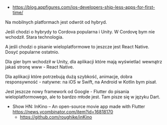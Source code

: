 - https://blog.appfigures.com/ios-developers-ship-less-apps-for-first-time/

Na mobilnych platformach jest odwrót od hybryd.

Jeśli chodzi o hybrydy to Cordova popularna i Unity. W Cordovę bym nie wchodził. Stara technologia.

A jeśli chodzi o pisanie wieloplatformowe to jeszcze jest React Native. Dosyć popularne ostatnio.

Dla gier bym wchodził w Unity, dla aplikacji które mają wyświetlać wewnątrz jakaś stronę www - React Native.

Dla aplikacji które potrzebują dużą szybkość, animacje, dobra responsywność - natywne: na iOS w Swift, na Android w Kotlin bym pisał.

Jest jeszcze nowy framework od Google - Flutter do pisania wieloplatformowego, ale to bardzo młode jest. Tam pisze się w języku Dart.

- Show HN: InKino – An open-source movie app made with Flutter https://news.ycombinator.com/item?id=16818170
  - https://github.com/roughike/inKino
